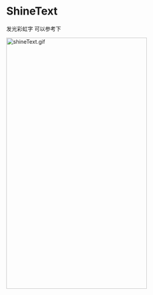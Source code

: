 ShineText
=========
发光彩虹字  可以参考下

<img src="shineText.gif" width="370" height="662" alt="shineText.gif"/> 
